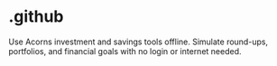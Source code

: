 # .github
Use Acorns investment and savings tools offline. Simulate round-ups, portfolios, and financial goals with no login or internet needed.
